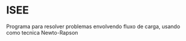 # ISEE
Programa para resolver problemas envolvendo fluxo de carga, usando como tecnica Newto-Rapson
